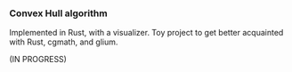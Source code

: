 ### Convex Hull algorithm

Implemented in Rust, with a visualizer. Toy project to get better acquainted with Rust, cgmath, and glium.

(IN PROGRESS)
